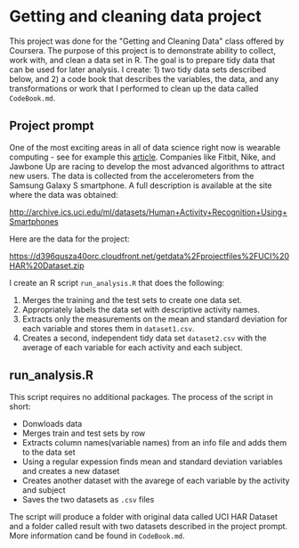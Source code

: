 # Getting and cleaning data project

This project was done for the "Getting and Cleaning Data" class offered by Coursera. The purpose of this project is to demonstrate ability to collect, work with, and clean a data set in R. The goal is to prepare tidy data that can be used for later analysis. I create: 1) two tidy data sets described below, and 2) a code book that describes the variables, the data, and any transformations or work that I performed to clean up the data called `CodeBook.md`. 

## Project prompt
One of the most exciting areas in all of data science right now is wearable computing - see for example this [article](http://example.com/). Companies like Fitbit, Nike, and Jawbone Up are racing to develop the most advanced algorithms to attract new users. The data is collected from the accelerometers from the Samsung Galaxy S smartphone. A full description is available at the site where the data was obtained:

http://archive.ics.uci.edu/ml/datasets/Human+Activity+Recognition+Using+Smartphones

Here are the data for the project:

https://d396qusza40orc.cloudfront.net/getdata%2Fprojectfiles%2FUCI%20HAR%20Dataset.zip

I create an R script `run_analysis.R` that does the following: 

1. Merges the training and the test sets to create one data set.
2. Appropriately labels the data set with descriptive activity names. 
3. Extracts only the measurements on the mean and standard deviation for each variable and stores them in `dataset1.csv`. 
4. Creates a second, independent tidy data set `dataset2.csv` with the average of each variable for each activity and each subject. 

## run_analysis.R
This script requires no additional packages. The process of the script in short:
- Donwloads data 
- Merges train and test sets by row
- Extracts column names(variable names) from an info file and adds them to the data set
- Using a regular expession finds mean and standard deviation variables and creates a new dataset
- Creates another dataset with the avarege of each variable by the activity and subject
- Saves the two datasets as `.csv` files

The script will produce a folder with original data called UCI HAR Dataset and a folder called result with two datasets described in the project prompt. More information cand be found in `CodeBook.md`.

